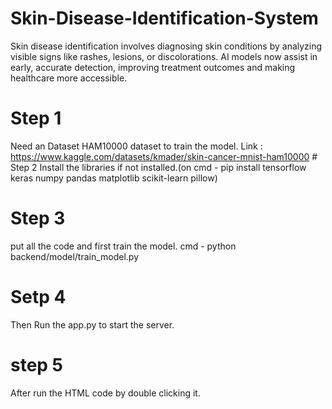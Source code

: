 # Skin-Disease-Identification-System
Skin disease identification involves diagnosing skin conditions by analyzing visible signs like rashes, lesions, or discolorations. AI models now assist in early, accurate detection, improving treatment outcomes and making healthcare more accessible.                                                                                                                                                                                           
# Step 1 
Need an Dataset HAM10000 dataset to train the model. 
Link : https://www.kaggle.com/datasets/kmader/skin-cancer-mnist-ham10000
                                                                                                                                                                                                                      # Step 2 
                                                                                                                                                                                                                      Install the libraries if not installed.(on cmd - pip install tensorflow keras numpy pandas matplotlib scikit-learn pillow)
                                                                                                                                                                                                                        
# Step 3 
put all the code and first train the model.
cmd - python backend/model/train_model.py

# Setp 4 
Then Run the app.py to start the server.

# step 5 
After run the HTML code by double clicking it.
